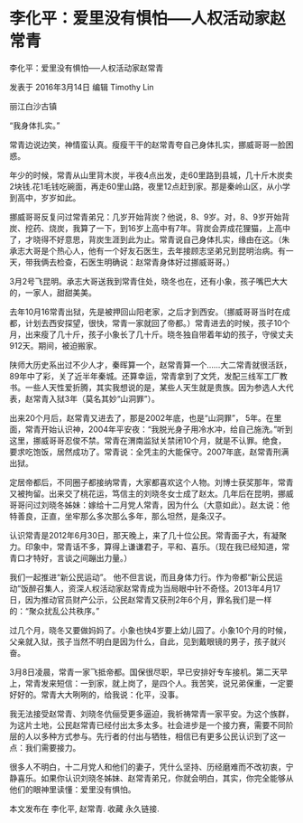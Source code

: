 # 李化平：爱里没有惧怕—–人权活动家赵常青

李化平：爱里没有惧怕—–人权活动家赵常青

发表于 2016年3月14日 编辑 Timothy Lin



丽江白沙古镇

“我身体扎实。”

常青边说边笑，神情蛮认真。瘦瘦干干的赵常青夸自己身体扎实，挪威哥哥一脸困惑。

年少的时候，常青从山里背木炭，半夜4点出发，走60里路到县城，几十斤木炭卖2块钱.花1毛钱吃碗面，再走60里山路，夜里12点赶到家。那是秦岭山区，从小学到高中，岁岁如此。

挪威哥哥反复问过常青弟兄：几岁开始背炭？他说，8、9岁。对，8、9岁开始背炭、挖药、烧炭，我算了一下，到16岁上高中有7年。背炭会弄成花狸猫，上高中了，才晓得不好意思，背炭生涯到此为止。常青说自己身体扎实，缘由在这。（朱承志大哥是个热心人，他有一个好友石医生，去年接顾志坚弟兄到昆明治病。有一天，带我俩去检查，石医生明确说：赵常青身体好过挪威哥哥。）

3月2号飞昆明。承志大哥送我到常青住处，晓冬也在，还有小象，孩子嘴巴大大的，一家人，甜甜美美。

去年10月16常青出狱，先是被押回山阳老家，之后才到西安。（挪威哥哥当时在成都，计划去西安探望，很快，常青一家就回了帝都。）常青进去的时候，孩子10个月，出来瘦了几十斤，孩子小象长了几十斤。晓冬独自带着年幼的孩子，守侯丈夫912天。期间，被迫搬家。

陕师大历史系出过不少人才，秦晖算一个，赵常青算一个……大二常青就很活跃，89年中了彩，关了近半年秦城。还算幸运，常青拿到了文凭，发配三线军工厂教书。一些人天性爱折腾，其实我想说的是，某些人天生就是贵族。因为参选人大代表，赵常青入狱3年（莫名其妙“山洞罪”）。

出来20个月后，赵常青又进去了，那是2002年底，也是“山洞罪”， 5年。在里面，常青开始认识神，2004年平安夜：“我脱光身子用冷水冲，给自己施洗。”听到这里，挪威哥哥忍俊不禁。常青在渭南监狱关禁闭10个月，就是不认罪。绝食，要求吃饱饭，居然成功了。常青说：全凭主的大能保守。2007年底，赵常青刑满出狱。

定居帝都后，不同圈子都接纳常青，大家都喜欢这个人物。刘博士获奖那年，常青又被拘留。出来交了桃花运，笃信主的刘晓冬女士成了赵太。几年后在昆明，挪威哥哥问过刘晓冬姊妹：嫁给十二月党人常青，因为什么（大意如此）。赵太说：他特善良，正直，坐牢那么多次那么多年，那么坦然，是条汉子。

认识常青是2012年6月30日，那天晚上，来了几十位公民。常青面子大，有凝聚力。印象中，常青话不多，算得上谦谦君子，平和、喜乐。（现在我已经知道，常青口才特好，言谈之间蹦出力量。）

我们一起推进“新公民运动”。 他不但言说，而且身体力行。作为帝都“新公民运动”饭醉召集人，资深人权活动家赵常青成为当局眼中针不奇怪。2013年4月17日，因为推动官员财产公示，公民赵常青又获刑2年6个月，罪名我们是一样的：“聚众扰乱公共秩序。”

过几个月，晓冬又要做妈妈了。小象也快4岁要上幼儿园了。小象10个月的时候，父亲就入狱，孩子当然不明白是因为什么，自此，见到戴眼镜的男子，孩子就兴奋。

3月8日凌晨，常青一家飞抵帝都。国保很尽职，早已安排好专车接机。第二天早上，常青发来短信：一到家，就上岗了，是四个人。我苦笑，说兄弟保重，一定要好好的。常青大大咧咧的，给我说：化平，没事。

我无法接受赵常青、刘晓冬伉俪受更多逼迫，我祈祷常青一家平安。为这个族群，为这片土地，公民赵常青已经付出太多太多。社会进步是一个接力赛，需要不同阶层的人以多种方式参与。先行者的付出与牺牲，相信已有更多公民认识到了这一点：我们需要接力。

很多人不明白，十二月党人和他们的妻子，凭什么坚持、历经磨难而不改初衷，宁静喜乐。如果你认识刘晓冬姊妹、赵常青弟兄，你就会明白，其实，你完全能够从他们的眼神里读懂：爱里没有惧怕。

本文发布在 李化平, 赵常青. 收藏 永久链接.
